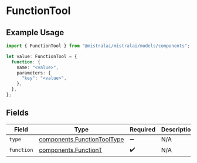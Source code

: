 # FunctionTool

## Example Usage

```typescript
import { FunctionTool } from "@mistralai/mistralai/models/components";

let value: FunctionTool = {
  function: {
    name: "<value>",
    parameters: {
      "key": "<value>",
    },
  },
};
```

## Fields

| Field                                                                      | Type                                                                       | Required                                                                   | Description                                                                |
| -------------------------------------------------------------------------- | -------------------------------------------------------------------------- | -------------------------------------------------------------------------- | -------------------------------------------------------------------------- |
| `type`                                                                     | [components.FunctionToolType](../../models/components/functiontooltype.md) | :heavy_minus_sign:                                                         | N/A                                                                        |
| `function`                                                                 | [components.FunctionT](../../models/components/functiont.md)               | :heavy_check_mark:                                                         | N/A                                                                        |